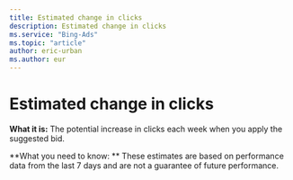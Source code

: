 ```yaml
---
title: Estimated change in clicks
description: Estimated change in clicks
ms.service: "Bing-Ads"
ms.topic: "article"
author: eric-urban
ms.author: eur
---
```


# Estimated change in clicks

**What it is:**       The potential increase in clicks each week when you apply the suggested bid.

**What you need to know: **       These estimates are based on performance data from the last 7 days and are not a guarantee of future performance.


